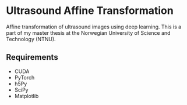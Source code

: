 # Ultrasound Affine Transformation
Affine transformation of ultrasound images using deep learning. This is a part of my master thesis at the Norwegian University of Science and Technology (NTNU).

## Requirements
* CUDA
* PyTorch
* h5Py
* SciPy
* Matplotlib
